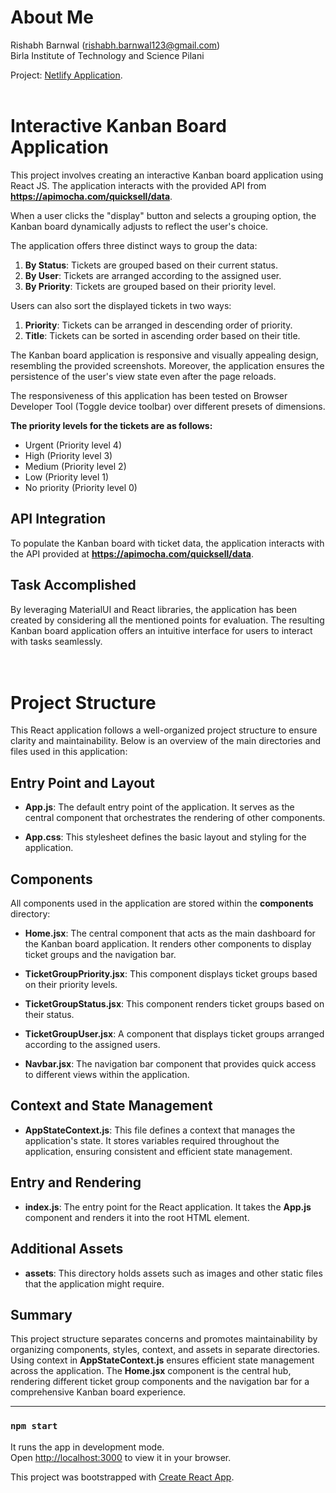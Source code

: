 # About Me
Rishabh Barnwal (rishabh.barnwal123@gmail.com)\
Birla Institute of Technology and Science Pilani

Project: [Netlify Application](https://zesty-dieffenbachia-fb21bc.netlify.app).<br><br>


# Interactive Kanban Board Application

This project involves creating an interactive Kanban board application using React JS. The application interacts with the provided API from **https://apimocha.com/quicksell/data**.

When a user clicks the "display" button and selects a grouping option, the Kanban board dynamically adjusts to reflect the user's choice.

The application offers three distinct ways to group the data:

1. **By Status**: Tickets are grouped based on their current status.
2. **By User**: Tickets are arranged according to the assigned user.
3. **By Priority**: Tickets are grouped based on their priority level.

Users can also sort the displayed tickets in two ways:

1. **Priority**: Tickets can be arranged in descending order of priority.
2. **Title**: Tickets can be sorted in ascending order based on their title.

The Kanban board application is responsive and visually appealing design, resembling the provided screenshots. Moreover, the application ensures the persistence of the user's view state even after the page reloads.

The responsiveness of this application has been tested on Browser Developer Tool (Toggle device toolbar) over different presets of dimensions.

**The priority levels for the tickets are as follows:**

- Urgent (Priority level 4)
- High (Priority level 3)
- Medium (Priority level 2)
- Low (Priority level 1)
- No priority (Priority level 0)

## API Integration

To populate the Kanban board with ticket data, the application interacts with the API provided at **https://apimocha.com/quicksell/data**.

## Task Accomplished

By leveraging MaterialUI and React libraries, the application has been created by considering all the mentioned points for evaluation. The resulting Kanban board application offers an intuitive interface for users to interact with tasks seamlessly.<br><br><br>


# Project Structure

This React application follows a well-organized project structure to ensure clarity and maintainability. Below is an overview of the main directories and files used in this application:

## Entry Point and Layout

- **App.js**: The default entry point of the application. It serves as the central component that orchestrates the rendering of other components.

- **App.css**: This stylesheet defines the basic layout and styling for the application.

## Components

All components used in the application are stored within the **components** directory:

- **Home.jsx**: The central component that acts as the main dashboard for the Kanban board application. It renders other components to display ticket groups and the navigation bar.

- **TicketGroupPriority.jsx**: This component displays ticket groups based on their priority levels.

- **TicketGroupStatus.jsx**: This component renders ticket groups based on their status.

- **TicketGroupUser.jsx**: A component that displays ticket groups arranged according to the assigned users.

- **Navbar.jsx**: The navigation bar component that provides quick access to different views within the application.

## Context and State Management

- **AppStateContext.js**: This file defines a context that manages the application's state. It stores variables required throughout the application, ensuring consistent and efficient state management.

## Entry and Rendering

- **index.js**: The entry point for the React application. It takes the **App.js** component and renders it into the root HTML element.

## Additional Assets

- **assets**: This directory holds assets such as images and other static files that the application might require.

## Summary

This project structure separates concerns and promotes maintainability by organizing components, styles, context, and assets in separate directories. Using context in **AppStateContext.js** ensures efficient state management across the application. The **Home.jsx** component is the central hub, rendering different ticket group components and the navigation bar for a comprehensive Kanban board experience.<br>

------------------

### `npm start`

It runs the app in development mode.\
Open [http://localhost:3000](http://localhost:3000) to view it in your browser.


This project was bootstrapped with [Create React App](https://github.com/facebook/create-react-app).

